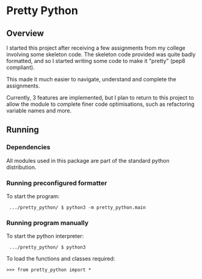 # Pretty Python

## Overview
I started this project after receiving a few assignments from my college involving some skeleton code. The skeleton code provided was quite badly formatted, and so I started writing some code to make it "pretty" (pep8 compliant). 

This made it much easier to navigate, understand and complete the assignments.

Currently, 3 features are implemented, but I plan to return to this project to allow the module to complete finer code optimisations, such as refactoring variable names and more.

## Running
### Dependencies
All modules used in this package are part of the standard python distribution.

### Running preconfigured formatter
To start the program:
```
 .../pretty_python/ $ python3 -m pretty_python.main 
```

### Running program manually
To start the python interpreter:
```
 .../pretty_python/ $ python3
```

To load the functions and classes required:
```
>>> from pretty_python import *
```
